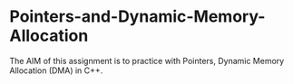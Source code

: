 # Pointers-and-Dynamic-Memory-Allocation
The AIM of this assignment is to practice with Pointers, Dynamic Memory Allocation (DMA) in C++. 
